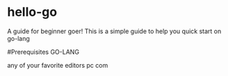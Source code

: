# hello-go

A guide for beginner goer!
This is a simple guide to help you quick start on go-lang

#Prerequisites
GO-LANG

 any of your favorite editors
 pc
 com
